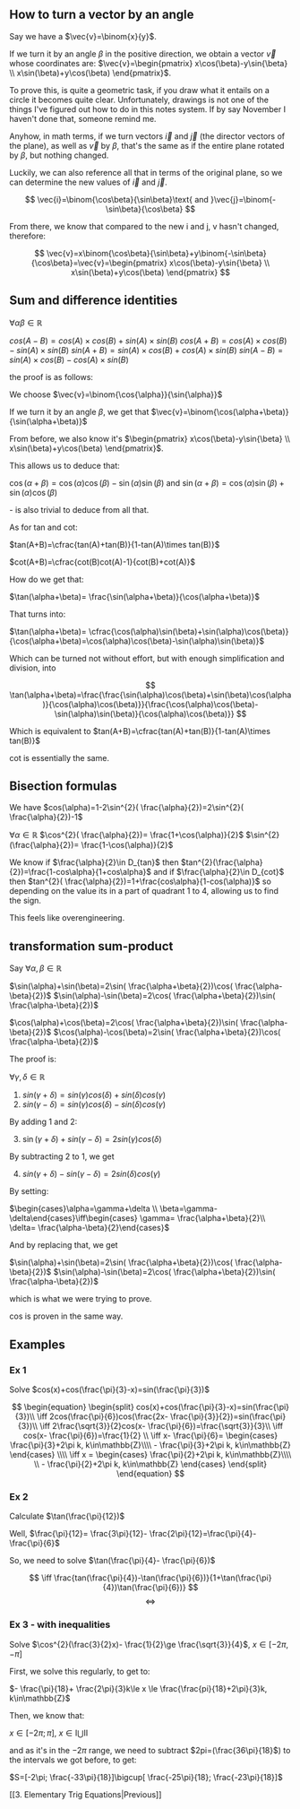 
## How to turn a vector by an angle

Say we have a $\vec{v}=\binom{x}{y}$.

If we turn it by an angle $\beta$ in the positive direction, we obtain a vector $\vec{v}$ whose coordinates are: $\vec{v}=\begin{pmatrix} x\cos(\beta)-y\sin{\beta} \\ x\sin(\beta)+y\cos(\beta) \end{pmatrix}$.

To prove this, is quite a geometric task, if you draw what it entails on a circle it becomes quite clear. Unfortunately, drawings is not one of the things I've figured out how to do in this notes system. If by say November I haven't done that, someone remind me.

Anyhow, in math terms, if we turn vectors $\vec{i}$ and $\vec{j}$ (the director vectors of the plane), as well as $\vec{v}$ by $\beta$, that's the same as if the entire plane rotated by $\beta$, but nothing changed.

Luckily, we can also reference all that in terms of the original plane, so we can determine the new values of $\vec{i}$ and $\vec{j}$.

$$
\vec{i}=\binom{\cos\beta}{\sin\beta}\text{ and }\vec{j}=\binom{-\sin\beta}{\cos\beta} 
$$

From there, we know that compared to the new i and j, v hasn't changed, therefore:

$$
\vec{v}=x\binom{\cos\beta}{\sin\beta}+y\binom{-\sin\beta}{\cos\beta}=\vec{v}=\begin{pmatrix} x\cos(\beta)-y\sin{\beta} \\ x\sin(\beta)+y\cos(\beta) \end{pmatrix}
$$

## Sum and difference identities

$\forall\alpha\beta\in\mathbb{R}$

$cos(A-B)=cos(A)\times cos(B) + sin(A)\times sin(B)$
$cos(A+B)=cos(A)\times cos(B) - sin(A)\times sin(B)$
$sin(A+B)=sin(A)\times cos(B) + cos(A)\times sin(B)$
$sin(A-B)=sin(A)\times cos(B) - cos(A)\times sin(B)$

the proof is as follows:

We choose $\vec{v}=\binom{\cos{\alpha}}{\sin{\alpha}}$

If we turn it by an angle $\beta$, we get that $\vec{v}=\binom{\cos(\alpha+\beta)}{\sin(\alpha+\beta)}$

From before, we also know it's $\begin{pmatrix} x\cos(\beta)-y\sin{\beta} \\ x\sin(\beta)+y\cos(\beta) \end{pmatrix}$.

This allows us to deduce that:

$\cos(\alpha+\beta)=\cos(\alpha)\cos(\beta)-\sin(\alpha)\sin(\beta)$
and
$\sin(\alpha+\beta)=\cos(\alpha)\sin(\beta)+\sin(\alpha)\cos(\beta)$

\- is also trivial to deduce from all that.

As for tan and cot:

$tan(A+B)=\cfrac{tan(A)+tan(B)}{1-tan(A)\times tan(B)}$

$cot(A+B)=\cfrac{cot(B)cot(A)-1}{cot(B)+cot(A)}$

How do we get that:

$\tan(\alpha+\beta)= \frac{\sin(\alpha+\beta)}{\cos(\alpha+\beta)}$

That turns into:

$\tan(\alpha+\beta)= \cfrac{\cos(\alpha)\sin(\beta)+\sin(\alpha)\cos(\beta)}{\cos(\alpha+\beta)=\cos(\alpha)\cos(\beta)-\sin(\alpha)\sin(\beta)}$

Which can be turned not without effort, but with enough simplification and division, into

$$
\tan(\alpha+\beta)=\frac{\frac{\sin(\alpha)\cos(\beta)+\sin(\beta)\cos(\alpha)}{\cos(\alpha)\cos(\beta)}}{\frac{\cos(\alpha)\cos(\beta)-\sin(\alpha)\sin(\beta)}{\cos(\alpha)\cos(\beta)}}
$$

Which is equivalent to $tan(A+B)=\cfrac{tan(A)+tan(B)}{1-tan(A)\times tan(B)}$

cot is essentially the same.

## Bisection formulas

We have $cos(\alpha)=1-2\sin^{2}( \frac{\alpha}{2})=2\sin^{2}( \frac{\alpha}{2})-1$

$\forall \alpha\in\mathbb{R}$
$\cos^{2}( \frac{\alpha}{2})= \frac{1+\cos(\alpha)}{2}$
$\sin^{2}(\frac{\alpha}{2})= \frac{1-\cos(\alpha)}{2}$

We know if $\frac{\alpha}{2}\in D_{tan}$ then $tan^{2}(\frac{\alpha}{2})=\frac{1-cos\alpha}{1+cos\alpha}$
and if $\frac{\alpha}{2}\in D_{cot}$ then $tan^{2}( \frac{\alpha}{2})=1+\frac{cos\alpha}{1-cos(\alpha)}$
so depending on the value its in a part of quadrant 1 to 4, allowing us to find the sign.

This feels like overengineering. 

## transformation sum-product

Say $\forall \alpha,\beta\in \mathbb{R}$

$\sin(\alpha)+\sin(\beta)=2\sin( \frac{\alpha+\beta}{2})\cos( \frac{\alpha-\beta}{2})$
$\sin(\alpha)-\sin(\beta)=2\cos( \frac{\alpha+\beta}{2})\sin( \frac{\alpha-\beta}{2})$

$\cos(\alpha)+\cos(\beta)=2\cos( \frac{\alpha+\beta}{2})\sin( \frac{\alpha-\beta}{2})$
$\cos(\alpha)-\cos(\beta)=2\sin( \frac{\alpha+\beta}{2})\cos( \frac{\alpha-\beta}{2})$

The proof is:

$\forall \gamma,\delta\in\mathbb{R}$

1) $sin(\gamma+\delta)=sin(\gamma)cos(\delta)+sin(\delta)cos(\gamma)$
2) $sin(\gamma-\delta)=sin(\gamma)cos(\delta)-sin(\delta)cos(\gamma)$

By adding 1 and 2:

3) $\sin(\gamma+\delta)+sin(\gamma-\delta)=2sin(\gamma)cos(\delta)$

By subtracting 2 to 1, we get

4) $sin(\gamma+\delta)-sin(\gamma-\delta)=2sin(\delta)cos(\gamma)$

By setting:

$\begin{cases}\alpha=\gamma+\delta \\ \beta=\gamma-\delta\end{cases}\iff\begin{cases} \gamma= \frac{\alpha+\beta}{2}\\ \delta= \frac{\alpha-\beta}{2}\end{cases}$

And by replacing that, we get

$\sin(\alpha)+\sin(\beta)=2\sin( \frac{\alpha+\beta}{2})\cos( \frac{\alpha-\beta}{2})$
$\sin(\alpha)-\sin(\beta)=2\cos( \frac{\alpha+\beta}{2})\sin( \frac{\alpha-\beta}{2})$

which is what we were trying to prove.

cos is proven in the same way.
## Examples

### Ex 1

Solve $cos(x)+cos(\frac{\pi}{3}-x)=sin(\frac{\pi}{3})$

$$
\begin{equation}
\begin{split}
cos(x)+cos(\frac{\pi}{3}-x)=sin(\frac{\pi}{3})\\
\iff 2cos(\frac{\pi}{6})cos(\frac{2x- \frac{\pi}{3}}{2})=sin(\frac{\pi}{3})\\
\iff 2\frac{\sqrt{3}}{2}cos(x- \frac{\pi}{6})=\frac{\sqrt{3}}{3}\\
\iff cos(x- \frac{\pi}{6})=\frac{1}{2} \\
\iff x- \frac{\pi}{6}=
    \begin{cases}
    \frac{\pi}{3}+2\pi k, k\in\mathbb{Z}\\\\
    - \frac{\pi}{3}+2\pi k, k\in\mathbb{Z}
    \end{cases}
\\\\
\iff x = 
    \begin{cases}
    \frac{\pi}{2}+2\pi k, k\in\mathbb{Z}\\\\ \\
    - \frac{\pi}{2}+2\pi k, k\in\mathbb{Z}
    \end{cases}
\end{split}
\end{equation}
$$
### Ex 2

Calculate $\tan(\frac{\pi}{12})$

Well, $\frac{\pi}{12}= \frac{3\pi}{12}- \frac{2\pi}{12}=\frac{\pi}{4}- \frac{\pi}{6}$

So, we need to solve $\tan(\frac{\pi}{4}- \frac{\pi}{6})$

$$
\iff \frac{tan(\frac{\pi}{4})-\tan(\frac{\pi}{6})}{1+\tan(\frac{\pi}{4})\tan(\frac{\pi}{6})}
$$
$$
\iff  
$$


### Ex 3 - with inequalities

Solve $\cos^{2}(\frac{3}{2}x)- \frac{1}{2}\ge \frac{\sqrt{3}}{4}$, $x\in[-2\pi, -\pi]$

First, we solve this regularly, to get to:

$- \frac{\pi}{18}+ \frac{2\pi}{3}k\le x \le \frac{\frac{pi}{18}+2\pi}{3}k, k\in\mathbb{Z}$

Then, we know that:

$x\in[-2\pi;\pi]$,  $x\in\mathrm{I}\bigcup\mathrm{II}$

and as it's in the $-2\pi$ range, we need to subtract $2pi=(\frac{36\pi}{18}$) to the intervals we got before, to get:

$S=[-2\pi; \frac{-33\pi}{18}]\bigcup[ \frac{-25\pi}{18}; \frac{-23\pi}{18}]$


[[3. Elementary Trig Equations|Previous]]
